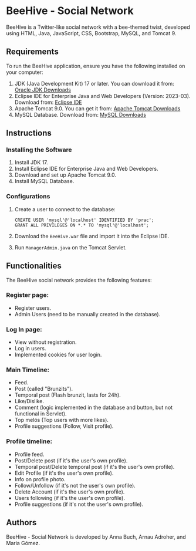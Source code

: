 # BeeHive - Social Network

BeeHive is a Twitter-like social network with a bee-themed twist, developed using HTML, Java, JavaScript, CSS, Bootstrap, MySQL, and Tomcat 9.

## Requirements
To run the BeeHive application, ensure you have the following installed on your computer:

1. JDK (Java Development Kit) 17 or later. You can download it from: [Oracle JDK Downloads](https://www.oracle.com/java/technologies/downloads/#jdk17-windows)
2. Eclipse IDE for Enterprise Java and Web Developers (Version: 2023-03). Download from: [Eclipse IDE](https://eclipseide.org/)
3. Apache Tomcat 9.0. You can get it from: [Apache Tomcat Downloads](https://tomcat.apache.org/download-90.cgi)
4. MySQL Database. Download from: [MySQL Downloads](https://dev.mysql.com/downloads/mysql/)

## Instructions
### Installing the Software
1. Install JDK 17.
2. Install Eclipse IDE for Enterprise Java and Web Developers.
3. Download and set up Apache Tomcat 9.0.
4. Install MySQL Database.

### Configurations
1. Create a user to connect to the database:
   ```
   CREATE USER 'mysql'@'localhost' IDENTIFIED BY 'prac';
   GRANT ALL PRIVILEGES ON *.* TO 'mysql'@'localhost';
   ```

2. Download the `BeeHive.war` file and import it into the Eclipse IDE.
3. Run `ManagerAdmin.java` on the Tomcat Servlet.

## Functionalities
The BeeHive social network provides the following features:

### Register page:
- Register users.
- Admin Users (need to be manually created in the database).

### Log In page:
- View without registration.
- Log in users.
- Implemented cookies for user login.

### Main Timeline:
- Feed.
- Post (called "Brunzits").
- Temporal post (Flash brunzit, lasts for 24h).
- Like/Dislike.
- Comment (logic implemented in the database and button, but not functional in Servlet).
- Top melós (Top users with more likes).
- Profile suggestions (Follow, Visit profile).

### Profile timeline:
- Profile feed.
- Post/Delete post (if it's the user's own profile).
- Temporal post/Delete temporal post (if it's the user's own profile).
- Edit Profile (if it's the user's own profile).
- Info on profile photo.
- Follow/Unfollow (if it's not the user's own profile).
- Delete Account (if it's the user's own profile).
- Users following (if it's the user's own profile).
- Profile suggestions (if it's not the user's own profile).

## Authors
BeeHive - Social Network is developed by Anna Buch, Arnau Adroher, and Maria Gómez.
